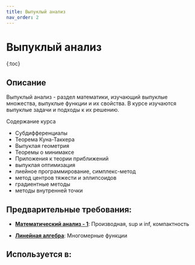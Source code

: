 ```yaml
---
title: Выпуклый анализ
nav_order: 2
---
```


# Выпуклый анализ


{:toc}

## Описание 
Выпуклый анализ - раздел математики, изучающий выпуклые множества, выпуклые функции и их свойства. 
В курсе изучаются выпуклые задачи и подходы к их решению.

Содержание курса
- Субдифференциалы
- Теорема Куна-Таккера
- Выпуклая геометрия
- Теоремы о минимаксе
- Приложения к теории приближений
- выпуклая оптимизация
- лиейное программирование, симплекс-метод
- метод центров тяжести и эллипсоидов
- градиентные методы
- методы внутренней точки 


## Предварительные требования:

- **[Математический анализ - 1](calculus_i.md)**: Производная, sup и inf, компактность


- **[Линейная алгебра](linear_algebra.md)**: Многомерные функции



## Используется в:
